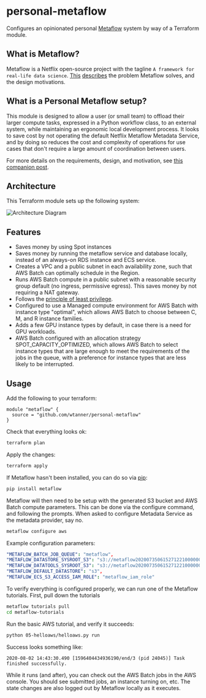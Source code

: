 # personal-metaflow
Configures an opinionated personal [Metaflow](https://metaflow.org) system by way of a Terraform module.

## What is Metaflow?

Metaflow is a Netflix open-source project with the tagline `A framework for real-life data science`. [This](https://docs.metaflow.org/introduction/why-metaflow) [describes](https://docs.metaflow.org/introduction/what-is-metaflow) the problem Metaflow solves, and the design motivations.

## What is a Personal Metaflow setup?

This module is designed to allow a user (or small team) to offload their larger compute tasks, expressed in a Python workflow class, to an external system, while maintaining an ergonomic local development process. It looks to save cost by not operating the default Netflix Metaflow Metadata Service, and by doing so reduces the cost and complexity of operations for use cases that don't require a large amount of coordination between users.

For more details on the requirements, design, and motivation, see [this companion post](https://wtanner.github.io/metaflow/terraform/2020/08/02/personal-metaflow.html).

## Architecture

This Terraform module sets up the following system:

![Architecture Diagram](https://wtanner.github.io/assets/personal-metaflow-arch.svg)

## Features
- Saves money by using Spot instances
- Saves money by running the metaflow service and database locally, instead of an always-on RDS instance and ECS service.
- Creates a VPC and a public subnet in each availability zone, such that AWS Batch can optimally schedule in the Region.
- Runs AWS Batch compute in a public subnet with a reasonable security group default (no ingress, permissive egress). This saves money by not requiring a NAT gateway.
- Follows the [principle of least privilege](https://en.wikipedia.org/wiki/Principle_of_least_privilege).
- Configured to use a Managed compute environment for AWS Batch with instance type "optimal", which allows AWS Batch to choose between C, M, and R instance families.
- Adds a few GPU instance types by default, in case there is a need for GPU workloads.
- AWS Batch configured with an allocation strategy  SPOT_CAPACITY_OPTIMIZED, which allows AWS Batch to select instance types that are large enough to meet the requirements of the jobs in the queue, with a preference for instance types that are less likely to be interrupted.

## Usage

Add the following to your terraform:

```hcl-terraform
module "metaflow" {
  source = "github.com/wtanner/personal-metaflow"
}
```

Check that everything looks ok:

```bash
terraform plan
```

Apply the changes:

```bash
terraform apply
```

If Metaflow hasn't been installed, you can do so via [pip](https://docs.metaflow.org/getting-started/install):

```bash
pip install metaflow
```

Metaflow will then need to be setup with the generated S3 bucket and AWS Batch compute parameters.
This can be done via the configure command, and following the prompts. When asked to configure Metadata Service as the metadata provider, say no.

```bash
metaflow configure aws
```

Example configuration parameters:

```yaml
"METAFLOW_BATCH_JOB_QUEUE": "metaflow",
"METAFLOW_DATASTORE_SYSROOT_S3": "s3://metaflow20200735061527122100000001",
"METAFLOW_DATATOOLS_SYSROOT_S3": "s3://metaflow20200735061527122100000001/data",
"METAFLOW_DEFAULT_DATASTORE": "s3",
"METAFLOW_ECS_S3_ACCESS_IAM_ROLE": "metaflow_iam_role"
```

To verify everything is configured properly, we can run one of the Metaflow tutorials. First, pull down the tutorials

```bash
metaflow tutorials pull
cd metaflow-tutorials
```

Run the basic AWS tutorial, and verify it succeeds:

```bash
python 05-helloaws/helloaws.py run
```

Success looks something like:

```text
2020-08-02 14:43:30.490 [1596404434936190/end/3 (pid 24045)] Task finished successfully.
```

While it runs (and after), you can check out the AWS Batch jobs in the AWS console. You should see submitted jobs, an instance turning on, etc. The state changes are also logged out by Metaflow locally as it executes.

